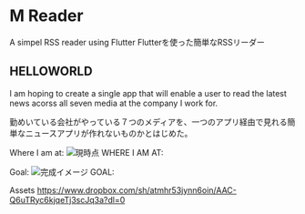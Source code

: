 # M Reader

A simpel RSS reader using Flutter
Flutterを使った簡単なRSSリーダー

## HELLOWORLD

I am hoping to create a single app that will enable a user to read the latest news acorss all seven media at the company I work for. 

勤めいている会社がやっている７つのメディアを、一つのアプリ経由で見れる簡単なニュースアプリが作れないものかとはじめた。

Where I am at:
![現時点 WHERE I AM AT: ](https://i.imgur.com/hZa6bRp.png)

Goal:
![完成イメージ GOAL:](https://i.imgur.com/C9z0wxX.png)

Assets
https://www.dropbox.com/sh/atmhr53jynn6oin/AAC-Q6uTRyc6kjqeTj3scJq3a?dl=0


